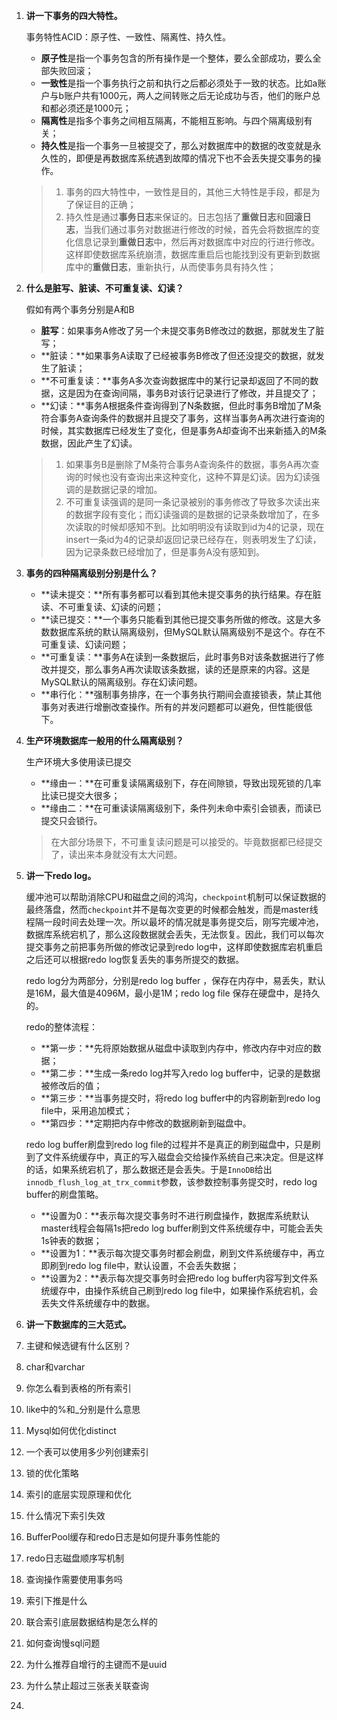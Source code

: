 1. **讲一下事务的四大特性。**

   事务特性ACID：原子性、一致性、隔离性、持久性。

   - **原子性**是指一个事务包含的所有操作是一个整体，要么全部成功，要么全部失败回滚；
   - **一致性**是指一个事务执行之前和执行之后都必须处于一致的状态。比如a账户与b账户共有1000元，两人之间转账之后无论成功与否，他们的账户总和都必须还是1000元；
   - **隔离性**是指多个事务之间相互隔离，不能相互影响。与四个隔离级别有关；
   - **持久性**是指一个事务一旦被提交了，那么对数据库中的数据的改变就是永久性的，即便是再数据库系统遇到故障的情况下也不会丢失提交事务的操作。

   > 1. 事务的四大特性中，一致性是目的，其他三大特性是手段，都是为了保证目的正确；
   > 2. 持久性是通过**事务日志**来保证的。日志包括了**重做日志**和**回滚日志**，当我们通过事务对数据进行修改的时候，首先会将数据库的变化信息记录到**重做日志**中，然后再对数据库中对应的行进行修改。这样即使数据库系统崩溃，数据库重启后也能找到没有更新到数据库中的**重做日志**，重新执行，从而使事务具有持久性；

2. **什么是脏写、脏读、不可重复读、幻读？**

   假如有两个事务分别是A和B

   - **脏写**：如果事务A修改了另一个未提交事务B修改过的数据，那就发生了脏写；
   - **脏读：**如果事务A读取了已经被事务B修改了但还没提交的数据，就发生了脏读；
   - **不可重复读：**事务A多次查询数据库中的某行记录却返回了不同的数据，这是因为在查询间隔，事务B对该行记录进行了修改，并且提交了；
   - **幻读：**事务A根据条件查询得到了N条数据，但此时事务B增加了M条符合事务A查询条件的数据并且提交了事务，这样当事务A再次进行查询的时候，其实数据库已经发生了变化，但是事务A却查询不出来新插入的M条数据，因此产生了幻读。

   > 1. 如果事务B是删除了M条符合事务A查询条件的数据，事务A再次查询的时候也没有查询出来这种变化，这种不算是幻读。因为幻读强调的是数据记录的增加。
   > 2. 不可重复读强调的是同一条记录被别的事务修改了导致多次读出来的数据字段有变化；而幻读强调的是数据的记录条数增加了，在多次读取的时候却感知不到。比如明明没有读取到id为4的记录，现在insert一条id为4的记录却返回记录已经存在，则表明发生了幻读，因为记录条数已经增加了，但是事务A没有感知到。

3. **事务的四种隔离级别分别是什么？**

   - **读未提交：**所有事务都可以看到其他未提交事务的执行结果。存在脏读、不可重复读、幻读的问题；
   - **读已提交：**一个事务只能看到其他已提交事务所做的修改。这是大多数数据库系统的默认隔离级别，但MySQL默认隔离级别不是这个。存在不可重复读、幻读问题；
   - **可重复读：**事务A在读到一条数据后，此时事务B对该条数据进行了修改并提交，那么事务A再次读取该条数据，读的还是原来的内容。这是MySQL默认的隔离级别。存在幻读问题。
   - **串行化：**强制事务排序，在一个事务执行期间会直接锁表，禁止其他事务对表进行增删改查操作。所有的并发问题都可以避免，但性能很低下。

4. **生产环境数据库一般用的什么隔离级别？**

   生产环境大多使用读已提交

   - **缘由一：**在可重复读隔离级别下，存在间隙锁，导致出现死锁的几率比读已提交大很多；
   - **缘由二：**在可重读读隔离级别下，条件列未命中索引会锁表，而读已提交只会锁行。

   > 在大部分场景下，不可重复读问题是可以接受的。毕竟数据都已经提交了，读出来本身就没有太大问题。

5. **讲一下redo log。**

   缓冲池可以帮助消除CPU和磁盘之间的鸿沟，`checkpoint`机制可以保证数据的最终落盘，然而`checkpoint`并不是每次变更的时候都会触发，而是master线程隔一段时间去处理一次。所以最坏的情况就是事务提交后，刚写完缓冲池，数据库系统宕机了，那么这段数据就会丢失，无法恢复。因此，我们可以每次提交事务之前把事务所做的修改记录到redo log中，这样即使数据库宕机重启之后还可以根据redo log恢复丢失的事务所提交的数据。

   redo log分为两部分，分别是redo log buffer ，保存在内存中，易丢失，默认是16M，最大值是4096M，最小是1M；redo log file 保存在硬盘中，是持久的。

   redo的整体流程：

   - **第一步：**先将原始数据从磁盘中读取到内存中，修改内存中对应的数据；
   - **第二步：**生成一条redo log并写入redo log buffer中，记录的是数据被修改后的值；
   - **第三步：**当事务提交时，将redo log buffer中的内容刷新到redo log file中，采用追加模式；
   - **第四步：**定期把内存中修改的数据刷新到磁盘中。

   redo log buffer刷盘到redo log file的过程并不是真正的刷到磁盘中，只是刷到了文件系统缓存中，真正的写入磁盘会交给操作系统自己来决定。但是这样的话，如果系统宕机了，那么数据还是会丢失。于是`InnoDB`给出`innodb_flush_log_at_trx_commit`参数，该参数控制事务提交时，redo log buffer的刷盘策略。

   - **设置为0：**表示每次提交事务时不进行刷盘操作，数据库系统默认master线程会每隔1s把redo log buffer刷到文件系统缓存中，可能会丢失1s钟表的数据；
   - **设置为1：**表示每次提交事务时都会刷盘，刷到文件系统缓存中，再立即刷到redo log file中，默认设置，不会丢失数据；
   - **设置为2：**表示每次提交事务时会把redo log buffer内容写到文件系统缓存中，由操作系统自己刷到redo log file中，如果操作系统宕机，会丢失文件系统缓存中的数据。

6. **讲一下数据库的三大范式。**

7. 主键和候选键有什么区别？

8. char和varchar

9. 你怎么看到表格的所有索引

10. like中的%和_分别是什么意思

11. Mysql如何优化distinct

12. 一个表可以使用多少列创建索引

13. 锁的优化策略

14. 索引的底层实现原理和优化

15. 什么情况下索引失效

16. BufferPool缓存和redo日志是如何提升事务性能的

17. redo日志磁盘顺序写机制

18. 查询操作需要使用事务吗

19. 索引下推是什么

20. 联合索引底层数据结构是怎么样的

21. 如何查询慢sql问题

22. 为什么推荐自增行的主键而不是uuid

23. 为什么禁止超过三张表关联查询

24. 

    